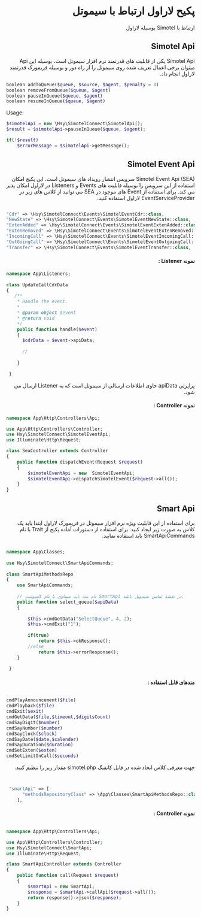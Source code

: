 <div dir=rtl>

# پکیح لاراول ارتباط با سیموتل
ارتباط با Simotel بوسیله لاراول

## Simotel Api
Simotel Api یکی از قابلیت های قدرتمند نرم افزار سیموتل است، بوسیله این Api میتوان برخی اعمال تعریف شده روی سیموتل را از راه دور و بوسیله فریمورک قدرتمند لاراول انجام داد.    
</div> 
   
```php
boolean addToQueue($queue, $source, $agent, $penalty = 0)
boolean removeFromQueue($queue, $agent)
boolean pauseInQueue($queue, $agent)
boolean resumeInQueue($queue, $agent)
```

   Usage:

```php
$simotelApi = new \Hsy\SimotelConnect\SimotelApi();
$result = $simotelApi->pauseInQueue($queue, $agent);

if(!$result)
    $errorMessage = $simotelApi->getMessage(); 
```    

<div dir=rtl>

## Simotel Event Api
Simotel Event Api (SEA) سرویس انتشار رویداد های سیموتل است. 
این پکیج امکان استفاده از این سرویس را بوسیله قابلیت های Events و Listeners در لاراول امکان پذیر می کند.
برای استفاده از Event های موجود در SEA می توانید از کلاس های زیر در EventServiceProvider لاراول استفاده کنید.


</div>

```php

"Cdr" => \Hsy\SimotelConnect\Events\SimotelEventCdr::class,  
"NewState" => \Hsy\SimotelConnect\Events\SimotelEventNewState::class,  
"ExtenAdded" => \Hsy\SimotelConnect\Events\SimotelEventExtenAdded::class,  
"ExtenRemoved" => \Hsy\SimotelConnect\Events\SimotelEventExtenRemoved::class,  
"IncomingCall" => \Hsy\SimotelConnect\Events\SimotelEventIncomingCall::class,  
"OutGoingCall" => \Hsy\SimotelConnect\Events\SimotelEventOutgoingCall::class,  
"Transfer" => \Hsy\SimotelConnect\Events\SimotelEventTransfer::class,

```


<div dir=rtl>

#### نمونه Listener :

</div>

```php
namespace App\Listeners;  
  
class UpdateCallCdrData  
{        
   /**  
    * Handle the event. 
    * 
    * @param object $event  
    * @return void  
    */    	     
    public function handle($event)  
    {
      $cdrData = $event->apiData;  
      
      // 
      
    }
       
 }
```     

<div dir=rtl>

پراپرتی apiData حاوی اطلاعات ارسالی از سیموتل است که به Listener ارسال می شود.






#### نمونه Controller :

</div>

```php
namespace App\Http\Controllers\Api;

use App\Http\Controllers\Controller;
use Hsy\SimotelConnect\SimotelEventApi;
use Illuminate\Http\Request;

class SeaController extends Controller
{
    public function dispatchEvent(Request $request)
    {
        $simotelEventApi = new  SimotelEventApi;
        $simotelEventApi->dispatchSimotelEvent($request->all());
    }
}
```






<div dir=rtl>

## Smart Api
برای استفاده از این قابلیت ویژه نرم افزار سیموتل در فریمورک لاراول ابتدا باید یک کلاس به صورت زیر ایجاد کنید.
برای استفاده از دستورات آماده پکیج از Trait با نام SmartApiCommands باید استفاده نمایید. 


</div>



```php

namespace App\Classes;  
         
use Hsy\SimotelConnect\SmartApiCommands;  
  
class SmartApiMethodsRepo  
{  
    use SmartApiCommands;  
  
    // نام متد باید مساوی با نام کامپوننت SmartApi در نقشه تماس سیموتل باشد.
    public function select_queue($apiData)  
    {  
        
        $this->cmdGetData("SelectQueue", 4, 2);  
        $this->cmdExit("1");  
            
        if(true)
            return $this->okResponse();  
        //else
            return $this->errorResponse();
    }
    
 }

```   


<div dir=rtl>

#### متدهای قابل استفاده :

</div>
	
  
```php

cmdPlayAnnouncement($file)  
cmdPlayback($file)  
cmdExit($exit)  
cmdGetData($file,$timeout,$digitsCount)  
cmdSayDigit($number)  
cmdSayNumber($number)  
cmdSayClock($clock)  
cmdSayDate($date,$calender)  
cmdSayDuration($duration)  
cmdSetExten($exten)  
cmdSetLimitOnCall($seconds)  

```


<div dir=rtl>

جهت معرفی کلاس ایجاد شده در فایل کانفیگ simotel.php مقدار زیر را تنظیم کنید.

</div>
    
```php


 "smartApi" => [  
      "methodsRepositoryClass" => \App\Classes\SmartApiMethodsRepo::class,  
    ],

```    
      
	
<div dir=rtl>

#### نمونه Controller :

</div>
	
```php

namespace App\Http\Controllers\Api;

use App\Http\Controllers\Controller;
use Hsy\SimotelConnect\SmartApi;
use Illuminate\Http\Request;

class SmartApiController extends Controller
{
    public function call(Request $request)
    {
        $smartApi = new SmartApi;
        $response = $smartApi->callApi($request->all());
        return response()->json($response);
    }
}


```


